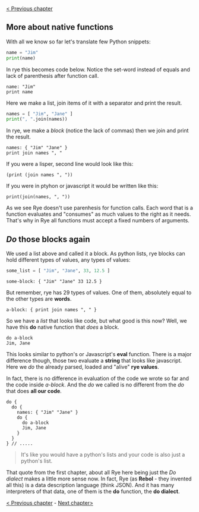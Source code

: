 [&lt; Previous chapter](./INTRO_1.md)

## More about native functions

With all we know so far let's translate few Python snippets:

```python
name = "Jim"
print(name)
```

In rye this becomes code below. Notice the set-word instead of equals and lack of parenthesis after function call.

```factor
name: "Jim"
print name
```

Here we make a list, join items of it with a separator and print the result.

```python
names = [ "Jim", "Jane" ]
print(", ".join(names))
```

In rye, we make a _block_ (notice the lack of commas) then we join and print the result.

```factor
names: { "Jim" "Jane" }
print join names ", "
```

If you were a lisper, second line would look like this:

```factor
(print (join names ", "))
```

If you were in ptyhon or javascript it would be written like this:

```factor
print(join(names, ", "))
```
As we see Rye doesn't use parenhesis for function calls. Each word that is a function evaluates and "consumes" as much values 
to the right as it needs. That's why in Rye all functions must accept a fixed numbers of arguments.

## _Do_ those blocks again

We used a list above and called it a block. As python lists, rye blocks can hold different types of values, any types of values:

```python
some_list = [ "Jim", "Jane", 33, 12.5 ]
```

```factor
some-block: { "Jim" "Jane" 33 12.5 }
```

But remember, rye has 29 types of values. One of them, absolutely equal to the other types are __words__.

```factor
a-block: { print join names ", " }
```
So we have a _list_ that looks like code, but what good is this now? Well, we have this __do__ native function that _does_ a block.

```factor
do a-block
Jim, Jane
```
This looks similar to python's or Javascript's __eval__ function. There is a major difference though, those two evaluate a __string__
that looks like javascript. Here we _do_ the already parsed, loaded and "alive" __rye values__.

In fact, there is no difference in evaluation of the code we wrote so far and the code inside _a-block_. And the _do_ we called is no
different from the _do_ that does __all our code__.

```factor
do {
  do {
    names: { "Jim" "Jane" }
    do {
      do a-block
      Jim, Jane
    }
  }
} // .....
```

> It's like you would have a python's lists and your code is also just a python's list.

That quote from the first chapter, about all Rye here being just the _Do dialect_ makes a little more sense now. In fact, Rye (as __Rebol__ - they 
invented all this) is a data description language (think JSON). And it has many interpreters of that data, one of them is the __do__ function, 
the __do dialect__.

[&lt; Previous chapter](./INTRO_1.md) - [Next chapter&gt;](./INTRO_3.md)
